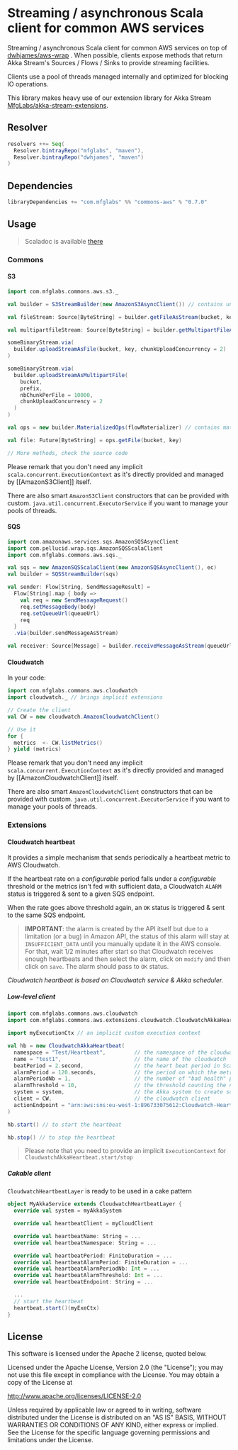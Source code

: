 # Streaming / asynchronous Scala client for common AWS services

Streaming / asynchronous Scala client for common AWS services on top of [dwhjames/aws-wrap](https://github.com/dwhjames/aws-wrap)
. When possible, clients expose methods that return Akka Stream's Sources / Flows / Sinks to provide streaming facilities.

Clients use a pool of threads managed internally and optimized for blocking IO operations.

This library makes heavy use of our extension library for Akka Stream 
[MfgLabs/akka-stream-extensions](https://github.com/MfgLabs/akka-stream-extensions).

## Resolver

```scala
resolvers ++= Seq(
  Resolver.bintrayRepo("mfglabs", "maven"),
  Resolver.bintrayRepo("dwhjames", "maven")
)
```

## Dependencies

```scala
libraryDependencies += "com.mfglabs" %% "commons-aws" % "0.7.0"
```

## Usage

> Scaladoc is available [there](http://mfglabs.github.io/commons-aws/api/current/)


### Commons

#### S3

```scala
import com.mfglabs.commons.aws.s3._

val builder = S3StreamBuilder(new AmazonS3AsyncClient()) // contains un-materialized composable Source / Flow / Sink

val fileStream: Source[ByteString] = builder.getFileAsStream(bucket, key)

val multipartfileStream: Source[ByteString] = builder.getMultipartFileAsStream(bucket, prefix)

someBinaryStream.via(
  builder.uploadStreamAsFile(bucket, key, chunkUploadConcurrency = 2)
)

someBinaryStream.via(
  builder.uploadStreamAsMultipartFile(
    bucket, 
    prefix, 
    nbChunkPerFile = 10000, 
    chunkUploadConcurrency = 2
  )
)

val ops = new builder.MaterializedOps(flowMaterializer) // contains materialized methods on top of S3Stream

val file: Future[ByteString] = ops.getFile(bucket, key)

// More methods, check the source code
```

Please remark that you don't need any implicit `scala.concurrent.ExecutionContext` as it's directly provided
and managed by [[AmazonS3Client]] itself.

There are also smart `AmazonS3Client` constructors that can be provided with custom.
`java.util.concurrent.ExecutorService` if you want to manage your pools of threads.


#### SQS

```scala
import com.amazonaws.services.sqs.AmazonSQSAsyncClient 
import com.pellucid.wrap.sqs.AmazonSQSScalaClient
import com.mfglabs.commons.aws.sqs._

val sqs = new AmazonSQSScalaClient(new AmazonSQSAsyncClient(), ec)
val builder = SQSStreamBuilder(sqs)

val sender: Flow[String, SendMessageResult] =
  Flow[String].map { body =>
    val req = new SendMessageRequest()
    req.setMessageBody(body)
    req.setQueueUrl(queueUrl)
    req
  }
  .via(builder.sendMessageAsStream)

val receiver: Source[Message] = builder.receiveMessageAsStream(queueUrl, autoAck = false)
```

#### Cloudwatch

In your code:

```scala
import com.mfglabs.commons.aws.cloudwatch
import cloudwatch._ // brings implicit extensions

// Create the client
val CW = new cloudwatch.AmazonCloudwatchClient()

// Use it
for {
  metrics  <- CW.listMetrics()
} yield (metrics)
```

Please remark that you don't need any implicit `scala.concurrent.ExecutionContext` as it's directly provided
and managed by [[AmazonCloudwatchClient]] itself.

There are also smart `AmazonCloudwatchClient` constructors that can be provided with custom.
`java.util.concurrent.ExecutorService` if you want to manage your pools of threads.

### Extensions

#### Cloudwatch heartbeat

It provides a simple mechanism that sends periodically a heartbeat metric to AWS Cloudwatch.

If the heartbeat rate on a _configurable_ period falls under a _configurable_ threshold or the metrics isn't fed with sufficient data, a Cloudwatch `ALARM` status is triggered & sent to a given SQS endpoint.

When the rate goes above threshold again, an `OK` status is triggered & sent to the same SQS endpoint.

> **IMPORTANT**: the alarm is created by the API itself but due to a limitation (or a bug) in Amazon API, the status of this alarm will stay at `INSUFFICIENT_DATA` until you manually update it in the AWS console.
For that, wait 1/2 minutes after start so that Cloudwatch receives enough heartbeats and then select the alarm, click on `modify` and then click on `save`. The alarm should pass to `OK` status.

_Cloudwatch heartbeat is based on Cloudwatch service & Akka scheduler._

##### Low-level client

```scala
import com.mfglabs.commons.aws.cloudwatch
import com.mfglabs.commons.aws.extensions.cloudwatch.CloudwatchAkkaHeartbeat

import myExecutionCtx // an implicit custom execution context

val hb = new CloudwatchAkkaHeartbeat(
  namespace = "Test/Heartbeat",         // the namespace of the cloudwatch metrics
  name = "test1",                       // the name of the cloudwatch
  beatPeriod = 2.second,                // the heart beat period in Scala.concurrent.duration.Duration string format
  alarmPeriod = 120.seconds,            // the period on which the metrics is analyzed to determine the heartbeat health
  alarmPeriodNb = 1,                    // the number of "bad health" periods after which the alarm is triggered
  alarmThreshold = 10,                  // the threshold counting the number of heartbeats on a period under which the "bad health" is detected
  system = system,                      // the Akka system to create scheduler
  client = CW,                          // the cloudwatch client
  actionEndpoint = "arn:aws:sns:eu-west-1:896733075612:Cloudwatch-HeartBeat-Test" // the actionEndpoint (SQS) to which Cloudwatch will send the alarm
)

hb.start() // to start the heartbeat

hb.stop() // to stop the heartbeat
```

> Please note that you need to provide an implicit `ExecutionContext` for `CloudwatchAkkaHeartbeat.start/stop`

##### Cakable client

`CloudwatchHeartbeatLayer` is ready to be used in a cake pattern

```scala
object MyAkkaService extends CloudwatchHeartbeatLayer {
  override val system = myAkkaSystem

  override val heartbeatClient = myCloudClient

  override val heartbeatName: String = ...
  override val heartbeatNamespace: String = ...

  override val heartbeatPeriod: FiniteDuration = ...
  override val heartbeatAlarmPeriod: FiniteDuration = ...
  override val heartbeatAlarmPeriodNb: Int = ...
  override val heartbeatAlarmThreshold: Int = ...
  override val heartbeatEndpoint: String = ...

  ...
  // start the heartbeat
  heartbeat.start()(myExeCtx)
}
```

## License

This software is licensed under the Apache 2 license, quoted below.

Licensed under the Apache License, Version 2.0 (the "License"); you may not use this file except in compliance with the License. You may obtain a copy of the License at

http://www.apache.org/licenses/LICENSE-2.0

Unless required by applicable law or agreed to in writing, software distributed under the License is distributed on an "AS IS" BASIS, WITHOUT WARRANTIES OR CONDITIONS OF ANY KIND, either express or implied. See the License for the specific language governing permissions and limitations under the License.